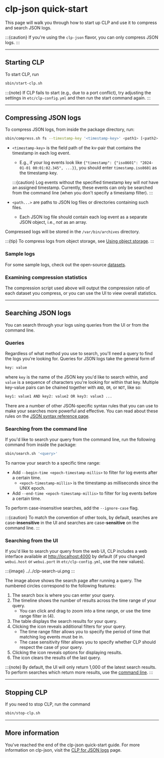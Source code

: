 # clp-json quick-start

This page will walk you through how to start up CLP and use it to compress and search JSON logs.

:::{caution}
If you're using the `clp-json` flavor, you can only compress JSON logs.
:::

---

## Starting CLP

To start CLP, run

```bash
sbin/start-clp.sh
```

:::{note}
If CLP fails to start (e.g., due to a port conflict), try adjusting the settings in
`etc/clp-config.yml` and then run the start command again.
:::

---

## Compressing JSON logs

To compress JSON logs, from inside the package directory, run:

```bash
sbin/compress.sh fs --timestamp-key '<timestamp-key>' <path1> [<path2> ...]
```

* `<timestamp-key>` is the field path of the kv-pair that contains the timestamp in each log event.
  * E.g., if your log events look like
    `{"timestamp": {"iso8601": "2024-01-01 00:01:02.345", ...}}`, you should enter
    `timestamp.iso8601` as the timestamp key.

  :::{caution}
  Log events without the specified timestamp key will *not* have an assigned timestamp. Currently,
  these events can only be searched from the command line (when you don't specify a timestamp
  filter).
  :::

* `<path...>` are paths to JSON log files or directories containing such files.
  * Each JSON log file should contain each log event as a separate JSON object,
    i.e., *not* as an array.

Compressed logs will be stored in the `/var/bin/archives` directory.

:::{tip}
To compress logs from object storage, see
[Using object storage](../guides-using-object-storage/index).
:::

### Sample logs

For some sample logs, check out the open-source [datasets](../resources-datasets).

### Examining compression statistics

The compression script used above will output the compression ratio of each dataset you compress,
or you can use the UI to view overall statistics.

---

## Searching JSON logs

You can search through your logs using queries from the UI or from the command line.

### Queries

Regardless of what method you use to search, you'll need a query to find the logs you're looking
for. Queries for JSON logs take the general form of

```bash
key: value
```

where `key` is the name of the JSON key you'd like to search within, and `value` is a sequence of
characters you're looking for within that key. Multiple key-value pairs can be chained together
with `AND`, `OR`, or `NOT`, like so:

```bash
key1: value1 AND key2: value2 OR key3: value3 ...
```

There are a number of other JSON-specific syntax rules that you can use to make your searches more
powerful and effective. You can read about these rules on the
[JSON syntax reference page](../reference-json-search-syntax).

### Searching from the command line

If you'd like to search your query from the command line, run the following command from inside the
package:

```bash
sbin/search.sh '<query>'
```

To narrow your search to a specific time range:

* Add `--begin-time <epoch-timestamp-millis>` to filter for log events after a certain time.
  * `<epoch-timestamp-millis>` is the timestamp as milliseconds since the UNIX epoch.
* Add `--end-time <epoch-timestamp-millis>` to filter for log events before a certain time.

To perform case-insensitive searches, add the `--ignore-case` flag.

:::{caution}
To match the convention of other tools, by default, searches are case-**insensitive** in the UI and
searches are case-**sensitive** on the command line.
:::

### Searching from the UI

If you'd like to search your query from the web UI, CLP includes a web interface available at
[http://localhost:4000](http://localhost:4000) by default (if you changed `webui.host` or
`webui.port` in `etc/clp-config.yml`, use the new values).

:::{image} ../../clp-search-ui.png
:::

The image above shows the search page after running a query. The numbered circles correspond to
the following features:

1. The search box is where you can enter your query.
2. The timeline shows the number of results across the time range of your query.
   * You can click and drag to zoom into a time range, or use the time range filter in (4).
3. The table displays the search results for your query.
4. Clicking the <i class="fa fa-bars"></i> icon reveals additional filters for your query.
   * The time range filter allows you to specify the period of time that matching log events must be
     in.
   * The case sensitivity filter allows you to specify whether CLP should respect the case of your
     query.
5. Clicking the <i class="fa fa-cog"></i> icon reveals options for displaying results.
6. The <i class="fa fa-trash"></i> icon clears the results of the last query.

:::{note}
By default, the UI will only return 1,000 of the latest search results. To perform searches which
return more results, use the [command line](#searching-from-the-command-line).
:::

---

## Stopping CLP

If you need to stop CLP, run the command

```bash
sbin/stop-clp.sh
```

---

## More information

You've reached the end of the clp-json quick-start guide. For more information on clp-json,
visit the [CLP for JSON logs](../core-clp-s) page.
